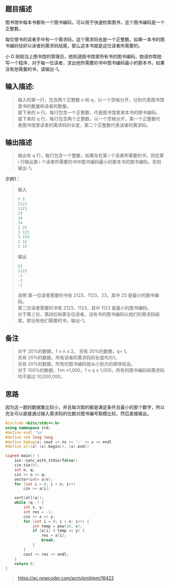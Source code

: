 ## 题目描述

图书馆中每本书都有一个图书编码，可以用于快速检索图书，这个图书编码是一个正整数。

每位借书的读者手中有一个需求码，这个需求码也是一个正整数。如果一本书的图书编码恰好以读者的需求码结尾，那么这本书就是这位读者所需要的。

小 D 刚刚当上图书馆的管理员，她知道图书馆里所有书的图书编码，她请你帮她写一个程序，对于每一位读者，求出他所需要的书中图书编码最小的那本书，如果没有他需要的书，请输出-1。

## 输入描述:

>输入的第一行，包含两个正整数 n 和 q，以一个空格分开，分别代表图书馆里书的数量和读者的数量。  
>接下来的 n 行，每行包含一个正整数，代表图书馆里某本书的图书编码。  
>接下来的 q 行，每行包含两个正整数，以一个空格分开，第一个正整数代表图书馆里读者的需求码的长度，第二个正整数代表读者的需求码。

## 输出描述

>输出有 q 行，每行包含一个整数，如果存在第 i 个读者所需要的书，则在第 i 行输出第 i 个读者所需要的书中图书编码最小的那本书的图书编码，否则输出-1。



示例1：

>输入
>```cpp
>5 5
>2123
>1123
>23
>24
>24
>2 23
>3 123
>3 124
>2 12
>2 12
>```
>输出
>```cpp
>23
>1123
>-1
>-1
>-1
>```
>
>说明
>第一位读者需要的书有 2123、1123、23，其中 23 是最小的图书编码。  
>第二位读者需要的书有 2123、1123，其中 1123 是最小的图书编码。  
>对于第三位，第四位和第五位读者，没有书的图书编码以他们的需求码结尾，即没有他们需要的书，输出-1。

## 备注

> 对于 20%的数据，1 ≤ n ≤ 2。 另有 20%的数据，q= 1。  
> 另有 20%的数据，所有读者的需求码的长度均为1。  
> 另有 20%的数据，所有的图书编码按从小到大的顺序给出。  
> 对于 100%的数据，1≤n ≤1,000，1 ≤ q ≤ 1,000，所有的图书编码和需求码均不超过 10,000,000。

## 思路

因为这一题的数据集比较小，并且每次取的都是满足条件且最小的那个数字，所以完全可以直接通过输入需求码的位数对图书编号取模比较，然后直接输出。

```cpp
#include <bits/stdc++.h>
using namespace std;
#define endl '\n'
#define i64 long long
#define Debug(x) cout << #x << ':' << x << endl
#define all(x) (x).begin(), (x).end()

signed main() {
    ios::sync_with_stdio(false);
    cin.tie(0);
    int n, q;
    cin >> n >> q;
    vector<int> a(n);
    for (int i = 0; i < n; i++)
        cin >> a[i];

    sort(all(a));
    while (q--) {
        int x, y;
        int res = -1;
        cin >> x >> y;
        for (int i = 0; i < n; i++) {
            int temp = pow(10, x);
            if (a[i] % temp == y) {
                res = a[i];
                break;
            }
        }
        cout << res << endl;
    }
    return 0;
}
```

> https://ac.nowcoder.com/acm/problem/16422